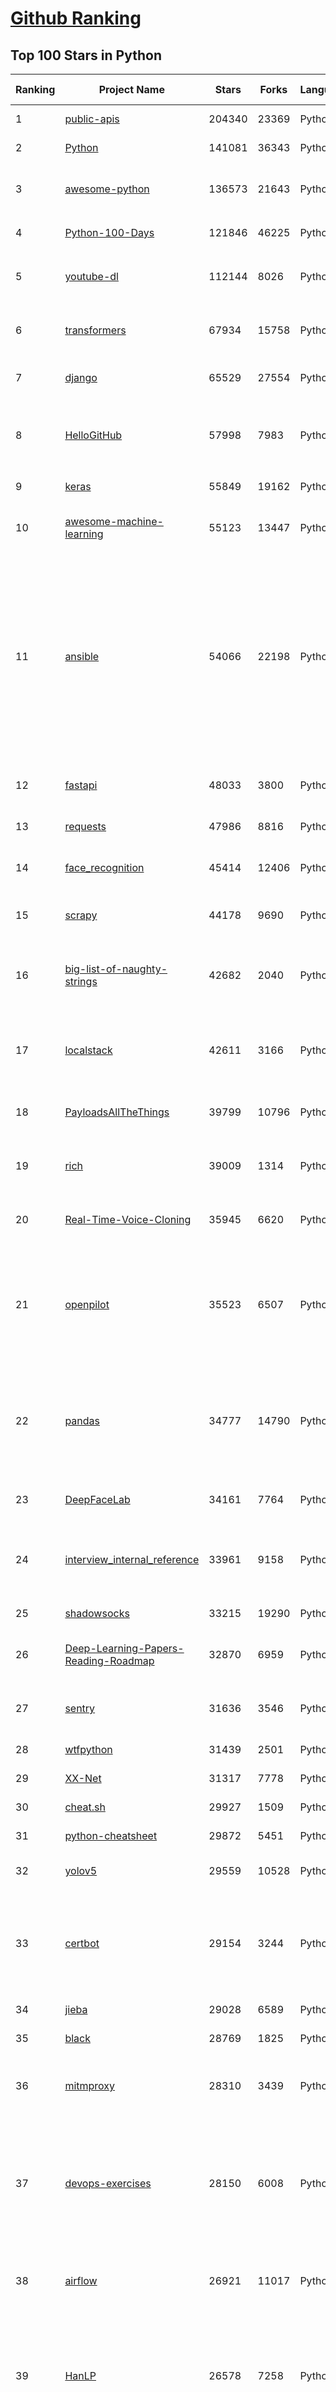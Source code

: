 [Github Ranking](../README.md)
==========

## Top 100 Stars in Python

| Ranking | Project Name | Stars | Forks | Language | Open Issues | Description | Last Commit |
| ------- | ------------ | ----- | ----- | -------- | ----------- | ----------- | ----------- |
| 1 | [public-apis](https://github.com/public-apis/public-apis) | 204340 | 23369 | Python | 1 | A collective list of free APIs | 2022-08-06T15:55:43Z |
| 2 | [Python](https://github.com/TheAlgorithms/Python) | 141081 | 36343 | Python | 27 | All Algorithms implemented in Python | 2022-08-07T02:08:28Z |
| 3 | [awesome-python](https://github.com/vinta/awesome-python) | 136573 | 21643 | Python | 19 | A curated list of awesome Python frameworks, libraries, software and resources | 2022-08-06T04:22:12Z |
| 4 | [Python-100-Days](https://github.com/jackfrued/Python-100-Days) | 121846 | 46225 | Python | 471 | Python - 100天从新手到大师 | 2022-08-02T03:28:10Z |
| 5 | [youtube-dl](https://github.com/ytdl-org/youtube-dl) | 112144 | 8026 | Python | 3859 | Command-line program to download videos from YouTube.com and other video sites | 2022-08-06T20:32:02Z |
| 6 | [transformers](https://github.com/huggingface/transformers) | 67934 | 15758 | Python | 415 | 🤗 Transformers: State-of-the-art Machine Learning for Pytorch, TensorFlow, and JAX. | 2022-08-06T22:46:26Z |
| 7 | [django](https://github.com/django/django) | 65529 | 27554 | Python | 0 | The Web framework for perfectionists with deadlines. | 2022-08-07T02:48:56Z |
| 8 | [HelloGitHub](https://github.com/521xueweihan/HelloGitHub) | 57998 | 7983 | Python | 25 | :octocat: 分享 GitHub 上有趣、入门级的开源项目。Share interesting, entry-level open source projects on GitHub. | 2022-07-28T01:33:55Z |
| 9 | [keras](https://github.com/keras-team/keras) | 55849 | 19162 | Python | 254 | Deep Learning for humans | 2022-08-06T08:04:48Z |
| 10 | [awesome-machine-learning](https://github.com/josephmisiti/awesome-machine-learning) | 55123 | 13447 | Python | 1 | A curated list of awesome Machine Learning frameworks, libraries and software. | 2022-07-17T13:44:27Z |
| 11 | [ansible](https://github.com/ansible/ansible) | 54066 | 22198 | Python | 723 | Ansible is a radically simple IT automation platform that makes your applications and systems easier to deploy and maintain. Automate everything from code deployment to network configuration to cloud management, in a language that approaches plain English, using SSH, with no agents to install on remote systems. https://docs.ansible.com. | 2022-08-06T05:24:04Z |
| 12 | [fastapi](https://github.com/tiangolo/fastapi) | 48033 | 3800 | Python | 1097 | FastAPI framework, high performance, easy to learn, fast to code, ready for production | 2022-08-05T14:39:34Z |
| 13 | [requests](https://github.com/psf/requests) | 47986 | 8816 | Python | 179 | A simple, yet elegant, HTTP library. | 2022-07-31T20:44:29Z |
| 14 | [face_recognition](https://github.com/ageitgey/face_recognition) | 45414 | 12406 | Python | 660 | The world's simplest facial recognition api for Python and the command line | 2022-07-28T23:17:04Z |
| 15 | [scrapy](https://github.com/scrapy/scrapy) | 44178 | 9690 | Python | 509 | Scrapy, a fast high-level web crawling & scraping framework for Python. | 2022-08-03T17:54:37Z |
| 16 | [big-list-of-naughty-strings](https://github.com/minimaxir/big-list-of-naughty-strings) | 42682 | 2040 | Python | 55 | The Big List of Naughty Strings is a list of strings which have a high probability of causing issues when used as user-input data. | 2022-05-10T18:59:45Z |
| 17 | [localstack](https://github.com/localstack/localstack) | 42611 | 3166 | Python | 306 | 💻  A fully functional local AWS cloud stack. Develop and test your cloud & Serverless apps offline! | 2022-08-06T19:27:23Z |
| 18 | [PayloadsAllTheThings](https://github.com/swisskyrepo/PayloadsAllTheThings) | 39799 | 10796 | Python | 0 | A list of useful payloads and bypass for Web Application Security and Pentest/CTF | 2022-08-05T18:15:58Z |
| 19 | [rich](https://github.com/Textualize/rich) | 39009 | 1314 | Python | 59 | Rich is a Python library for rich text and beautiful formatting in the terminal. | 2022-08-06T16:06:18Z |
| 20 | [Real-Time-Voice-Cloning](https://github.com/CorentinJ/Real-Time-Voice-Cloning) | 35945 | 6620 | Python | 65 | Clone a voice in 5 seconds to generate arbitrary speech in real-time | 2022-07-12T13:54:59Z |
| 21 | [openpilot](https://github.com/commaai/openpilot) | 35523 | 6507 | Python | 172 | openpilot is an open source driver assistance system. openpilot performs the functions of Automated Lane Centering and Adaptive Cruise Control for over 150 supported car makes and models. | 2022-08-07T02:48:48Z |
| 22 | [pandas](https://github.com/pandas-dev/pandas) | 34777 | 14790 | Python | 3392 | Flexible and powerful data analysis / manipulation library for Python, providing labeled data structures similar to R data.frame objects, statistical functions, and much more | 2022-08-06T22:52:37Z |
| 23 | [DeepFaceLab](https://github.com/iperov/DeepFaceLab) | 34161 | 7764 | Python | 432 | DeepFaceLab is the leading software for creating deepfakes. | 2022-07-25T05:15:56Z |
| 24 | [interview_internal_reference](https://github.com/0voice/interview_internal_reference) | 33961 | 9158 | Python | 27 | 2021年最新总结，阿里，腾讯，百度，美团，头条等技术面试题目，以及答案，专家出题人分析汇总。 | 2021-08-25T13:19:16Z |
| 25 | [shadowsocks](https://github.com/shadowsocks/shadowsocks) | 33215 | 19290 | Python | 0 | None | 2022-05-04T07:08:07Z |
| 26 | [Deep-Learning-Papers-Reading-Roadmap](https://github.com/floodsung/Deep-Learning-Papers-Reading-Roadmap) | 32870 | 6959 | Python | 45 | Deep Learning papers reading roadmap for anyone who are eager to learn this amazing tech! | 2022-02-07T08:21:30Z |
| 27 | [sentry](https://github.com/getsentry/sentry) | 31636 | 3546 | Python | 424 | Sentry is cross-platform application monitoring, with a focus on error reporting. | 2022-08-06T05:10:13Z |
| 28 | [wtfpython](https://github.com/satwikkansal/wtfpython) | 31439 | 2501 | Python | 50 | What the f*ck Python? 😱 | 2022-06-03T14:19:30Z |
| 29 | [XX-Net](https://github.com/XX-net/XX-Net) | 31317 | 7778 | Python | 7821 | A proxy tool to bypass GFW. | 2022-07-24T01:58:27Z |
| 30 | [cheat.sh](https://github.com/chubin/cheat.sh) | 29927 | 1509 | Python | 92 | the only cheat sheet you need | 2022-07-09T18:25:53Z |
| 31 | [python-cheatsheet](https://github.com/gto76/python-cheatsheet) | 29872 | 5451 | Python | 8 | Comprehensive Python Cheatsheet | 2022-07-30T16:58:11Z |
| 32 | [yolov5](https://github.com/ultralytics/yolov5) | 29559 | 10528 | Python | 300 | YOLOv5 🚀 in PyTorch > ONNX > CoreML > TFLite | 2022-08-06T10:30:09Z |
| 33 | [certbot](https://github.com/certbot/certbot) | 29154 | 3244 | Python | 534 | Certbot is EFF's tool to obtain certs from Let's Encrypt and (optionally) auto-enable HTTPS on your server.  It can also act as a client for any other CA that uses the ACME protocol. | 2022-07-29T19:01:09Z |
| 34 | [jieba](https://github.com/fxsjy/jieba) | 29028 | 6589 | Python | 591 | 结巴中文分词 | 2022-07-17T00:34:33Z |
| 35 | [black](https://github.com/psf/black) | 28769 | 1825 | Python | 330 | The uncompromising Python code formatter | 2022-08-05T18:35:28Z |
| 36 | [mitmproxy](https://github.com/mitmproxy/mitmproxy) | 28310 | 3439 | Python | 242 | An interactive TLS-capable intercepting HTTP proxy for penetration testers and software developers. | 2022-08-06T13:11:57Z |
| 37 | [devops-exercises](https://github.com/bregman-arie/devops-exercises) | 28150 | 6008 | Python | 12 | Linux, Jenkins, AWS, SRE, Prometheus, Docker, Python, Ansible, Git, Kubernetes, Terraform, OpenStack, SQL, NoSQL, Azure, GCP, DNS, Elastic, Network, Virtualization. DevOps Interview Questions | 2022-08-03T16:27:12Z |
| 38 | [airflow](https://github.com/apache/airflow) | 26921 | 11017 | Python | 696 | Apache Airflow - A platform to programmatically author, schedule, and monitor workflows | 2022-08-06T22:31:18Z |
| 39 | [HanLP](https://github.com/hankcs/HanLP) | 26578 | 7258 | Python | 3 | 中文分词 词性标注 命名实体识别 依存句法分析 成分句法分析 语义依存分析 语义角色标注 指代消解 风格转换 语义相似度 新词发现 关键词短语提取 自动摘要 文本分类聚类 拼音简繁转换 自然语言处理 | 2022-07-19T22:16:47Z |
| 40 | [interactive-coding-challenges](https://github.com/donnemartin/interactive-coding-challenges) | 25914 | 4202 | Python | 32 | 120+ interactive Python coding interview challenges (algorithms and data structures).  Includes Anki flashcards. | 2022-07-17T15:56:54Z |
| 41 | [pytorch-tutorial](https://github.com/yunjey/pytorch-tutorial) | 24396 | 7340 | Python | 63 | PyTorch Tutorial for Deep Learning Researchers | 2022-06-26T11:48:37Z |
| 42 | [sqlmap](https://github.com/sqlmapproject/sqlmap) | 24234 | 4925 | Python | 49 | Automatic SQL injection and database takeover tool | 2022-08-05T17:14:55Z |
| 43 | [YouCompleteMe](https://github.com/ycm-core/YouCompleteMe) | 24144 | 2770 | Python | 9 | A code-completion engine for Vim | 2022-07-06T06:52:36Z |
| 44 | [spaCy](https://github.com/explosion/spaCy) | 23929 | 3902 | Python | 77 | 💫 Industrial-strength Natural Language Processing (NLP) in Python | 2022-08-05T12:40:55Z |
| 45 | [django-rest-framework](https://github.com/encode/django-rest-framework) | 23863 | 6247 | Python | 109 | Web APIs for Django. 🎸 | 2022-08-04T22:58:28Z |
| 46 | [PaddleOCR](https://github.com/PaddlePaddle/PaddleOCR) | 23800 | 4894 | Python | 1235 | Awesome multilingual OCR toolkits based on PaddlePaddle (practical ultra lightweight OCR system, support 80+ languages recognition, provide data annotation and synthesis tools, support training and deployment among server, mobile, embedded and IoT devices) | 2022-08-06T07:41:20Z |
| 47 | [MockingBird](https://github.com/babysor/MockingBird) | 23568 | 3449 | Python | 286 | 🚀AI拟声: 5秒内克隆您的声音并生成任意语音内容 Clone a voice in 5 seconds to generate arbitrary speech in real-time | 2022-08-06T15:51:34Z |
| 48 | [pipenv](https://github.com/pypa/pipenv) | 23170 | 1757 | Python | 407 |  Python Development Workflow for Humans. | 2022-08-07T01:54:40Z |
| 49 | [httpie](https://github.com/httpie/httpie) | 22904 | 3692 | Python | 107 | As easy as /aitch-tee-tee-pie/ 🥧 Modern, user-friendly command-line HTTP client for the API era. JSON support, colors, sessions, downloads, plugins & more. https://twitter.com/httpie | 2022-07-29T20:05:52Z |
| 50 | [python-fire](https://github.com/google/python-fire) | 22799 | 1322 | Python | 97 | Python Fire is a library for automatically generating command line interfaces (CLIs) from absolutely any Python object. | 2022-07-11T05:20:10Z |
| 51 | [tqdm](https://github.com/tqdm/tqdm) | 22634 | 1146 | Python | 286 | A Fast, Extensible Progress Bar for Python and CLI | 2022-08-07T02:56:33Z |
| 52 | [Depix](https://github.com/beurtschipper/Depix) | 22600 | 2742 | Python | 0 | Recovers passwords from pixelized screenshots | 2022-07-28T07:40:39Z |
| 53 | [ItChat](https://github.com/littlecodersh/ItChat) | 22331 | 5258 | Python | 237 | A complete and graceful API for Wechat. 微信个人号接口、微信机器人及命令行微信，三十行即可自定义个人号机器人。 | 2021-03-31T05:56:33Z |
| 54 | [redash](https://github.com/getredash/redash) | 21521 | 3769 | Python | 487 | Make Your Company Data Driven. Connect to any data source, easily visualize, dashboard and share your data. | 2022-08-04T20:57:03Z |
| 55 | [ray](https://github.com/ray-project/ray) | 21473 | 3767 | Python | 2449 | Ray is a unified framework for scaling AI and Python applications. Ray consists of a core distributed runtime and a toolkit of libraries (Ray AIR) for accelerating ML workloads. | 2022-08-07T02:36:17Z |
| 56 | [ML-From-Scratch](https://github.com/eriklindernoren/ML-From-Scratch) | 21301 | 4192 | Python | 29 | Machine Learning From Scratch. Bare bones NumPy implementations of machine learning models and algorithms with a focus on accessibility. Aims to cover everything from linear regression to deep learning. | 2022-06-13T17:07:27Z |
| 57 | [CheatSheetSeries](https://github.com/OWASP/CheatSheetSeries) | 21243 | 3050 | Python | 18 | The OWASP Cheat Sheet Series was created to provide a concise collection of high value information on specific application security topics. | 2022-08-07T02:53:15Z |
| 58 | [hosts](https://github.com/StevenBlack/hosts) | 21232 | 1848 | Python | 31 | 🔒 Consolidating and extending hosts files from several well-curated sources. Optionally pick extensions for porn, social media, and other categories. | 2022-08-03T13:53:18Z |
| 59 | [algo](https://github.com/wangzheng0822/algo) | 21120 | 6779 | Python | 99 | 数据结构和算法必知必会的50个代码实现 | 2022-08-04T10:12:57Z |
| 60 | [numpy](https://github.com/numpy/numpy) | 21098 | 7164 | Python | 2018 | The fundamental package for scientific computing with Python. | 2022-08-06T15:48:45Z |

